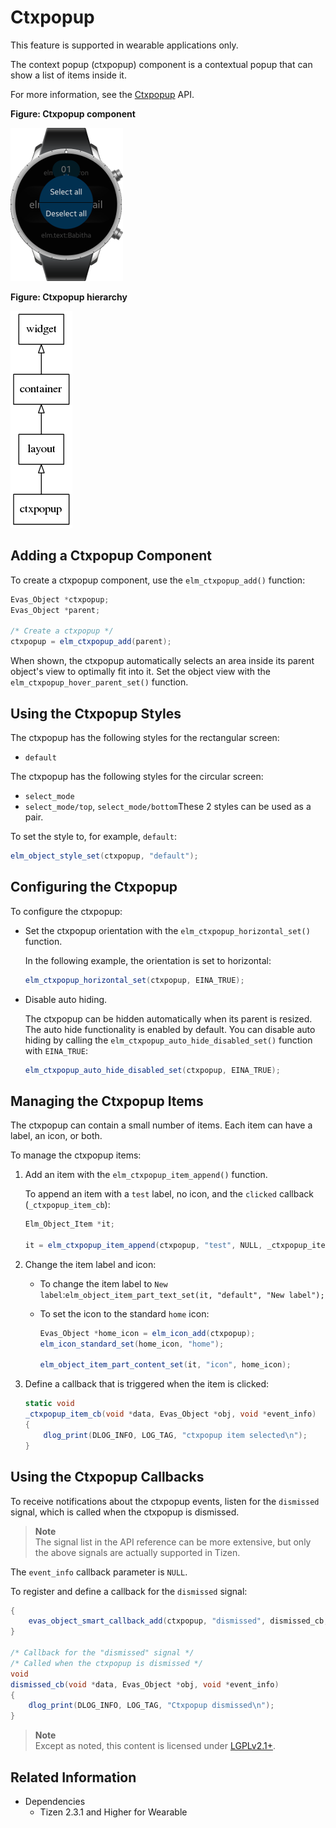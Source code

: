 # Ctxpopup

This feature is supported in wearable applications only.

The context popup (ctxpopup) component is a contextual popup that can show a list of items inside it.

For more information, see the [Ctxpopup](../../../../../org.tizen.native.wearable.apireference/group__Elm__Ctxpopup.html) API.

**Figure: Ctxpopup component**

![Ctxpopup component](./media/ctxpopup_wn.png)

**Figure: Ctxpopup hierarchy**

![Ctxpopup hierarchy](./media/ctxpopup_tree.png)

## Adding a Ctxpopup Component

To create a ctxpopup component, use the `elm_ctxpopup_add()` function:

```csharp
Evas_Object *ctxpopup;
Evas_Object *parent;

/* Create a ctxpopup */
ctxpopup = elm_ctxpopup_add(parent);
```

When shown, the ctxpopup automatically selects an area inside its parent object's view to optimally fit into it. Set the object view with the `elm_ctxpopup_hover_parent_set()` function.

## Using the Ctxpopup Styles

The ctxpopup has the following styles for the rectangular screen:

- `default`

The ctxpopup has the following styles for the circular screen:

- `select_mode`
- `select_mode/top`, `select_mode/bottom`These 2 styles can be used as a pair.

To set the style to, for example, `default`:

```csharp
elm_object_style_set(ctxpopup, "default");
```

## Configuring the Ctxpopup

To configure the ctxpopup:

- Set the ctxpopup orientation with the `elm_ctxpopup_horizontal_set()` function.

  In the following example, the orientation is set to horizontal:

  ```csharp
  elm_ctxpopup_horizontal_set(ctxpopup, EINA_TRUE);
  ```

- Disable auto hiding.

  The ctxpopup can be hidden automatically when its parent is resized. The auto hide functionality is enabled by default. You can disable auto hiding by calling the `elm_ctxpopup_auto_hide_disabled_set()` function with `EINA_TRUE`:

  ```csharp
  elm_ctxpopup_auto_hide_disabled_set(ctxpopup, EINA_TRUE);
  ```

## Managing the Ctxpopup Items

The ctxpopup can contain a small number of items. Each item can have a label, an icon, or both.

To manage the ctxpopup items:

1. Add an item with the `elm_ctxpopup_item_append()` function.

   To append an item with a `test` label, no icon, and the `clicked` callback (`_ctxpopup_item_cb`):

   ```csharp
   Elm_Object_Item *it;

   it = elm_ctxpopup_item_append(ctxpopup, "test", NULL, _ctxpopup_item_cb, NULL);
   ```

2. Change the item label and icon:

   - To change the item label to `New label`:`elm_object_item_part_text_set(it, "default", "New label");`

   - To set the icon to the standard `home` icon:

     ```csharp
     Evas_Object *home_icon = elm_icon_add(ctxpopup);
     elm_icon_standard_set(home_icon, "home");

     elm_object_item_part_content_set(it, "icon", home_icon);
     ```

3. Define a callback that is triggered when the item is clicked:

   ```csharp
   static void
   _ctxpopup_item_cb(void *data, Evas_Object *obj, void *event_info)
   {
       dlog_print(DLOG_INFO, LOG_TAG, "ctxpopup item selected\n");
   }
   ```

## Using the Ctxpopup Callbacks

To receive notifications about the ctxpopup events, listen for the `dismissed` signal, which is called when the ctxpopup is dismissed.

> **Note**  
> The signal list in the API reference can be more extensive, but only the above signals are actually supported in Tizen.

The `event_info` callback parameter is `NULL`.

To register and define a callback for the `dismissed` signal:

```csharp
{
    evas_object_smart_callback_add(ctxpopup, "dismissed", dismissed_cb, data);
}

/* Callback for the "dismissed" signal */
/* Called when the ctxpopup is dismissed */
void
dismissed_cb(void *data, Evas_Object *obj, void *event_info)
{
    dlog_print(DLOG_INFO, LOG_TAG, "Ctxpopup dismissed\n");
}
```

> **Note**  
> Except as noted, this content is licensed under [LGPLv2.1+](http://opensource.org/licenses/LGPL-2.1).

## Related Information
- Dependencies
  - Tizen 2.3.1 and Higher for Wearable
